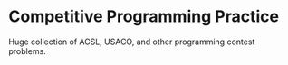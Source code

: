 # Competitive Programming Practice
Huge collection of ACSL, USACO, and other programming contest problems.
